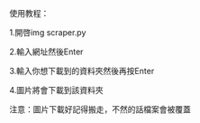 使用教程：

1.開啓img scraper.py

2.輸入網址然後Enter

3.輸入你想下載到的資料夾然後再按Enter

4.圖片將會下載到該資料夾

注意：圖片下載好記得搬走，不然的話檔案會被覆蓋
